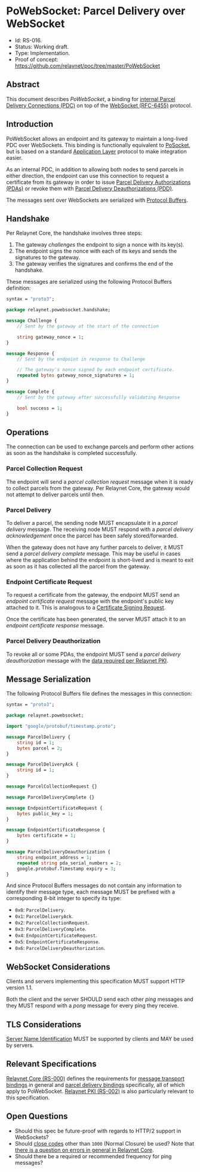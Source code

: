 # PoWebSocket: Parcel Delivery over WebSocket

- Id: RS-016.
- Status: Working draft.
- Type: Implementation.
- Proof of concept: https://github.com/relaynet/poc/tree/master/PoWebSocket

## Abstract

This document describes _PoWebSocket_, a binding for [internal Parcel Delivery Connections (PDC)](rs000-core.md#internal-pdc) on top of the [WebSocket (RFC-6455)](https://tools.ietf.org/html/rfc6455) protocol.

## Introduction

PoWebSocket allows an endpoint and its gateway to maintain a long-lived PDC over WebSockets. This binding is functionally equivalent to [PoSocket](rs005-posocket.md), but is based on a standard [Application Layer](https://en.wikipedia.org/wiki/Application_layer) protocol to make integration easier.

As an internal PDC, in addition to allowing both nodes to send parcels in either direction, the endpoint can use this connection to request a certificate from its gateway in order to issue [Parcel Delivery Authorizations (PDAs)](rs002-pki.md#parcel-delivery-authorization-pda) or revoke them with [Parcel Delivery Deauthorizations (PDD)](rs002-pki.md#parcel-delivery-deauthorization-pdd).

The messages sent over WebSockets are serialized with [Protocol Buffers](https://developers.google.com/protocol-buffers/).

## Handshake

Per Relaynet Core, the handshake involves three steps:

1. The gateway _challenges_ the endpoint to sign a nonce with its key(s).
1. The endpoint signs the nonce with each of its keys and sends the signatures to the gateway.
1. The gateway verifies the signatures and confirms the end of the handshake.

These messages are serialized using the following Protocol Buffers definition:

```proto
syntax = "proto3";

package relaynet.powebsocket.handshake;

message Challenge {
    // Sent by the gateway at the start of the connection

    string gateway_nonce = 1;
}

message Response {
    // Sent by the endpoint in response to Challenge

    // The gateway's nonce signed by each endpoint certificate.
    repeated bytes gateway_nonce_signatures = 1;
}

message Complete {
    // Sent by the gateway after successfully validating Response

    bool success = 1;
}
```

## Operations

The connection can be used to exchange parcels and perform other actions as soon as the handshake is completed successfully.

### Parcel Collection Request

The endpoint will send a _parcel collection request_ message when it is ready to collect parcels from the gateway. Per Relaynet Core, the gateway would not attempt to deliver parcels until then.

### Parcel Delivery

To deliver a parcel, the sending node MUST encapsulate it in a _parcel delivery_ message. The receiving node MUST respond with a _parcel delivery acknowledgement_ once the parcel has been safely stored/forwarded.

When the gateway does not have any further parcels to deliver, it MUST send a _parcel delivery complete_ message. This may be useful in cases where the application behind the endpoint is short-lived and is meant to exit as soon as it has collected all the parcel from the gateway.

### Endpoint Certificate Request

To request a certificate from the gateway, the endpoint MUST send an _endpoint certificate request_ message with the endpoint's public key attached to it. This is analogous to a [Certificate Signing Request](https://en.wikipedia.org/wiki/Certificate_signing_request).

Once the certificate has been generated, the server MUST attach it to an _endpoint certificate response_ message.

### Parcel Delivery Deauthorization

To revoke all or some PDAs, the endpoint MUST send a _parcel delivery deauthorization_ message with the [data required per Relaynet PKI](rs002-pki.md#parcel-delivery-deauthorization-pdd).

## Message Serialization

The following Protocol Buffers file defines the messages in this connection:

```proto
syntax = "proto3";

package relaynet.powebsocket;

import "google/protobuf/timestamp.proto";

message ParcelDelivery {
    string id = 1;
    bytes parcel = 2;
}

message ParcelDeliveryAck {
    string id = 1;
}

message ParcelCollectionRequest {}

message ParcelDeliveryComplete {}

message EndpointCertificateRequest {
    bytes public_key = 1;
}

message EndpointCertificateResponse {
    bytes certificate = 1;
}

message ParcelDeliveryDeauthorization {
    string endpoint_address = 1;
    repeated string pda_serial_numbers = 2;
    google.protobuf.Timestamp expiry = 3;
}
```

And since Protocol Buffers messages do not contain any information to identify their message type, each message MUST be prefixed with a corresponding 8-bit integer to specify its type:

- `0x0`: `ParcelDelivery`.
- `0x1`: `ParcelDeliveryAck`.
- `0x2`: `ParcelCollectionRequest`.
- `0x3`: `ParcelDeliveryComplete`.
- `0x4`: `EndpointCertificateRequest`.
- `0x5`: `EndpointCertificateResponse`.
- `0x6`: `ParcelDeliveryDeauthorization`.

## WebSocket Considerations

Clients and servers implementing this specification MUST support HTTP version 1.1.

Both the client and the server SHOULD send each other _ping_ messages and they MUST respond with a _pong_ message for every ping they receive.

## TLS Considerations

[Server Name Identification](https://en.wikipedia.org/wiki/Server_Name_Indication) MUST be supported by clients and MAY be used by servers.

## Relevant Specifications

[Relaynet Core (RS-000)](rs000-core.md) defines the requirements for [message transport bindings](rs000-core.md#message-transport-bindings) in general and [parcel delivery bindings](rs000-core.md#parcel-delivery-binding) specifically, all of which apply to PoWebSocket. [Relaynet PKI (RS-002)](rs002-pki.md) is also particularly relevant to this specification.

## Open Questions

- Should this spec be future-proof with regards to HTTP/2 support in WebSockets?
- Should [close codes](https://www.iana.org/assignments/websocket/websocket.xml#close-code-number) other than `1000` (Normal Closure) be used? Note that [there is a question on errors in general in Relaynet Core](rs000-core.md#open-questions).
- Should there be a required or recommended frequency for ping messages?
